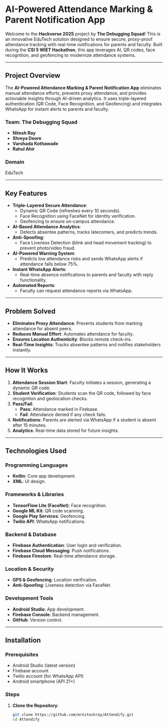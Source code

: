# AI-Powered Attendance Marking & Parent Notification App

Welcome to the **Hackverse 2025** project by **The Debugging Squad**! This is an innovative EduTech solution designed to ensure secure, proxy-proof attendance tracking with real-time notifications for parents and faculty. Built during the **CSI 5 WIET Hackathon**, this app leverages AI, QR codes, face recognition, and geofencing to modernize attendance systems.

---

## Project Overview

The **AI-Powered Attendance Marking & Parent Notification App** eliminates manual attendance efforts, prevents proxy attendance, and provides actionable insights through AI-driven analytics. It uses triple-layered authentication (QR Code, Face Recognition, and Geofencing) and integrates WhatsApp for instant alerts to parents and faculty.

### Team: The Debugging Squad
- **Nitesh Ray**
- **Shreya Deore**
- **Varshada Kothawade**
- **Rahul Ahir**

### Domain
EduTech

---

## Key Features

- **Triple-Layered Secure Attendance**:
  - Dynamic QR Code (refreshes every 10 seconds).
  - Face Recognition using FaceNet for identity verification.
  - Geofencing to ensure on-campus attendance.
- **AI-Based Attendance Analytics**:
  - Detects absentee patterns, tracks latecomers, and predicts trends.
- **Anti-Spoofing**:
  - Face Liveness Detection (blink and head movement tracking) to prevent photo/video fraud.
- **AI-Powered Warning System**:
  - Predicts low attendance risks and sends WhatsApp alerts if attendance falls below 75%.
- **Instant WhatsApp Alerts**:
  - Real-time absence notifications to parents and faculty with reply functionality.
- **Automated Reports**:
  - Faculty can request attendance reports via WhatsApp.

---

## Problem Solved

- **Eliminates Proxy Attendance**: Prevents students from marking attendance for absent peers.
- **Reduces Manual Effort**: Automates attendance for faculty.
- **Ensures Location Authenticity**: Blocks remote check-ins.
- **Real-Time Insights**: Tracks absentee patterns and notifies stakeholders instantly.

---

## How It Works

1. **Attendance Session Start**: Faculty initiates a session, generating a dynamic QR code.
2. **Student Verification**: Students scan the QR code, followed by face recognition and geolocation checks.
3. **Pass/Fail**:
   - **Pass**: Attendance marked in Firebase.
   - **Fail**: Attendance denied if any check fails.
4. **Notifications**: Parents are alerted via WhatsApp if a student is absent after 15 minutes.
5. **Analytics**: Real-time data stored for future insights.

---

## Technologies Used

### Programming Languages
- **Kotlin**: Core app development.
- **XML**: UI design.

### Frameworks & Libraries
- **TensorFlow Lite (FaceNet)**: Face recognition.
- **Google ML Kit**: QR code scanning.
- **Google Play Services**: Geofencing.
- **Twilio API**: WhatsApp notifications.

### Backend & Database
- **Firebase Authentication**: User login and verification.
- **Firebase Cloud Messaging**: Push notifications.
- **Firebase Firestore**: Real-time attendance storage.

### Location & Security
- **GPS & Geofencing**: Location verification.
- **Anti-Spoofing**: Liveness detection via FaceNet.

### Development Tools
- **Android Studio**: App development.
- **Firebase Console**: Backend management.
- **GitHub**: Version control.

---

## Installation

### Prerequisites
- Android Studio (latest version)
- Firebase account
- Twilio account (for WhatsApp API)
- Android smartphone (API 21+)

### Steps
1. **Clone the Repository**:
   ```bash
   git clone https://github.com/mrniteshray/Attendify.git
   cd Attendify
